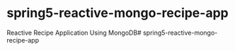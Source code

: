 
# spring5-reactive-mongo-recipe-app
Reactive Recipe Application Using MongoDB# spring5-reactive-mongo-recipe-app
